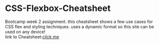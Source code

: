 # CSS-Flexbox-Cheatsheet
Bootcamp week 2 assignment. 
this cheatsheet shows a few use cases for CSS flex and styling techniques. uses a dynamic format so this site can be used on any device!<br/>
link to Cheatsheet:[click me](https://landycodes.github.io/CSS-Flexbox-Cheatsheet/)
